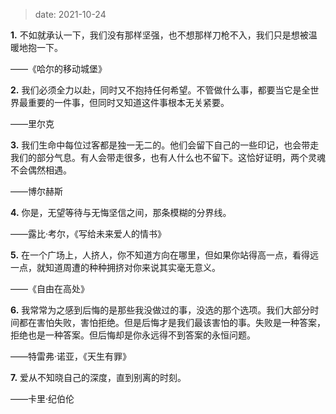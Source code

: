 
> date: 2021-10-24


**1.** 不如就承认一下，我们没有那样坚强，也不想那样刀枪不入，我们只是想被温暖地抱一下。

——《哈尔的移动城堡》

**2.** 我们必须全力以赴，同时又不抱持任何希望。不管做什么事，都要当它是全世界最重要的一件事，但同时又知道这件事根本无关紧要。

——里尔克

**3.** 我们生命中每位过客都是独一无二的。他们会留下自己的一些印记，也会带走我们的部分气息。有人会带走很多，也有人什么也不留下。这恰好证明，两个灵魂不会偶然相遇。

——博尔赫斯

**4.** 你是，无望等待与无悔坚信之间，那条模糊的分界线。

——露比·考尔，《写给未来爱人的情书》

**5.** 在一个广场上，人挤人，你不知道方向在哪里，但如果你站得高一点，看得远一点，就知道周遭的种种拥挤对你来说其实毫无意义。

——《自由在高处》

**6.** 我常常为之感到后悔的是那些我没做过的事，没选的那个选项。我们大部分时间都在害怕失败，害怕拒绝。但是后悔才是我们最该害怕的事。失败是一种答案，拒绝也是一种答案。但后悔却是你永远得不到答案的永恒问题。

——特雷弗·诺亚，《天生有罪》

**7.** 爱从不知晓自己的深度，直到别离的时刻。

——卡里·纪伯伦

